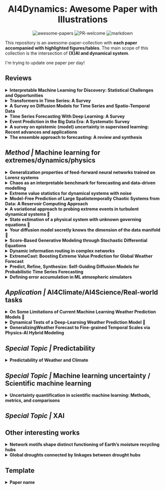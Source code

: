 <div align="center">

# AI4Dynamics: Awesome Paper with Illustrations

<a><img alt="awesome-papers" src="https://img.shields.io/badge/awesome-papers-green"></a>
<a><img alt="PR-welcome" src="https://img.shields.io/badge/PR-welcome-blue"></a>
<a><img alt="markdown" src="https://img.shields.io/badge/markdown-purple"></a>

</div>

This repository is an awesome-paper-collection with **each paper accompanied with highlighted figures/tables**. The main scope of this collection is the intersection of **(X)AI and dynamical system**. 

I'm trying to update one paper per day!

## Reviews
<!----------------------------------------------------------------------->
<details>
<!-- Unfold text -->
  <summary><b>Interpretable Machine Learning for Discovery: Statistical Challenges and Opportunities</b></summary>
<!-- Tags -->
  <img alt="review" src="https://img.shields.io/badge/review-green">
  <img alt="xai" src="https://img.shields.io/badge/xai-red">  
<!-- Illustration -->
  <a><img alt="illustration" src="illustrations\Genevera2024.png"></a>
</details>
<!----------------------------------------------------------------------->

<!----------------------------------------------------------------------->
<details>
<!-- Unfold text -->
    <summary><b>Transformers in Time Series: A Survey</b></summary>
<!-- Tags -->
    <img alt="machine learning" src="https://img.shields.io/badge/machine_learning-blue">
    <img alt="review" src="https://img.shields.io/badge/review-green">
<!-- Illustration -->
    <a><img alt="illustration" src="illustrations\Qingsong2022_1.png"></a>
    <a><img alt="illustration" src="illustrations\Qingsong2022_2.png"></a>
</details>
<!----------------------------------------------------------------------->

<!----------------------------------------------------------------------->
<details>
<!-- Unfold text -->
    <summary><b>A Survey on Diffusion Models for Time Series and Spatio-Temporal Data</b></summary>
<!-- Tags -->
    <img alt="machine learning" src="https://img.shields.io/badge/machine_learning-blue">
    <img alt="review" src="https://img.shields.io/badge/review-green">
<!-- Illustration -->
    <a><img alt="illustration" src="illustrations\Yiyuan2024.png"></a>
</details>
<!----------------------------------------------------------------------->

<!----------------------------------------------------------------------->
<details>
<!-- Unfold text -->
    <summary><b>Time Series Forecasting With Deep Learning: A Survey</b></summary>
<!-- Tags -->
    <img alt="review" src="https://img.shields.io/badge/review-green">
<!-- Illustration -->
    <a><img alt="illustration" src="illustrations\Bryan2020_1.png"></a>
    <a><img alt="illustration" src="illustrations\Bryan2020_2.png"></a>
</details>
<!----------------------------------------------------------------------->


<!----------------------------------------------------------------------->
<details>
<!-- Unfold text -->
    <summary><b>Event Prediction in the Big Data Era: A Systematic Survey</b></summary>
<!-- Tags -->
    <img alt="review" src="https://img.shields.io/badge/review-green">
<!-- Illustration -->
    <p>Check datasets and code: https://cs.emory.edu/~lzhao41/projects/event_prediction_site/</p>
</details>
<!----------------------------------------------------------------------->

<!----------------------------------------------------------------------->
<details>
<!-- Unfold text -->
    <summary><b>A survey on epistemic (model) uncertainty in supervised learning:
Recent advances and applications</b></summary>
<!-- Tags -->
    <img alt="machine learning" src="https://img.shields.io/badge/machine_learning-blue">
    <img alt="uncertainty" src="https://img.shields.io/badge/uncertainty-firebrick">
<!-- Illustration -->
    <a><img alt="illustration" src="illustrations\Xinlei2022_1.png"></a>
    <a><img alt="illustration" src="illustrations\Xinlei2022_2.png"></a>
</details>
<!----------------------------------------------------------------------->

<!----------------------------------------------------------------------->
<details>
<!-- Unfold text -->
    <summary><b>The ensemble approach to forecasting: A review and synthesis</b></summary>
<!-- Tags -->
    <img alt="machine learning" src="https://img.shields.io/badge/machine_learning-blue">
    <img alt="uncertainty" src="https://img.shields.io/badge/uncertainty-firebrick">
<!-- Illustration -->
    <a><img alt="illustration" src="illustrations\Hao2021.png"></a>
</details>
<!----------------------------------------------------------------------->




## *Method |* Machine learning for extremes/dynamics/physics
<!----------------------------------------------------------------------->
<details>
<!-- Unfold text -->
    <summary><b>Generalization properties of feed-forward neural networks trained on Lorenz systems</b></summary>
<!-- Tags -->
    <img alt="dynamical system" src="https://img.shields.io/badge/dynamical_system-purple">
    <img alt="machine learning" src="https://img.shields.io/badge/machine_learning-blue">
    <img alt="analysis" src="https://img.shields.io/badge/analysis-yellow">
<!-- Illustration -->
    <a><img alt="illustration" src="illustrations\Sebastian2019.png"></a>
</details>
<!----------------------------------------------------------------------->

<!----------------------------------------------------------------------->
<details>
<!-- Unfold text -->
    <summary><b>Chaos as an interpretable benchmark for forecasting and data-driven modelling</b></summary>
<!-- Tags -->
    <img alt="dynamical system" src="https://img.shields.io/badge/dynamical_system-purple">
    <img alt="machine learning" src="https://img.shields.io/badge/machine_learning-blue">
    <img alt="dataset" src="https://img.shields.io/badge/dataset-darkred">
    <p>see also: <b>Model scale versus domain knowledge in statistical forecasting of chaotic systems</b></p>
<!-- Illustration -->
    <a><img alt="illustration" src="illustrations\William2023.png"></a>
</details>
<!----------------------------------------------------------------------->

<!----------------------------------------------------------------------->
<details>
<!-- Unfold text -->
    <summary><b>Extreme value statistics for dynamical systems with noise</b></summary>
<!-- Tags -->
    <img alt="dynamical system" src="https://img.shields.io/badge/dynamical_system-purple">
    <img alt="method" src="https://img.shields.io/badge/method-orange">
    <img alt="extreme" src="https://img.shields.io/badge/extreme-lightseagreen">
<!-- Illustration -->
    <a><img alt="illustration" src="illustrations\davide2013.png"></a>
</details>
<!----------------------------------------------------------------------->

<!----------------------------------------------------------------------->
<details>
<!-- Unfold text -->
    <summary><b>Model-Free Prediction of Large Spatiotemporally Chaotic Systems from Data: A Reservoir Computing Approach</b></summary>
<!-- Tags -->
    <img alt="dynamical system" src="https://img.shields.io/badge/dynamical_system-purple">
    <img alt="machine learning" src="https://img.shields.io/badge/machine_learning-blue">
    <img alt="predictability" src="https://img.shields.io/badge/predictability-cadetblue">
<!-- Illustration -->
    <a><img alt="illustration" src="illustrations\Jaideep2018.png"></a>
</details>
<!----------------------------------------------------------------------->

<!----------------------------------------------------------------------->
<details>
<!-- Unfold text -->
    <summary><b>A variational approach to probing extreme events in turbulent dynamical systems &#128209</b></summary>
<!-- Tags -->
    <img alt="dynamical system" src="https://img.shields.io/badge/dynamical_system-purple">
    <img alt="extreme" src="https://img.shields.io/badge/extreme-lightseagreen"><br>
<!-- Illustration -->
    <a><img alt="illustration" src="illustrations\Mohammad2017_1.png"></a>
    <a><img alt="illustration" src="illustrations\Mohammad2017_2.png"></a>
</details>
<!----------------------------------------------------------------------->

<!----------------------------------------------------------------------->
<details>
<!-- Unfold text -->
    <summary><b>State estimation of a physical system with unknown governing equations &#128209</b></summary>
<!-- Tags -->
    <img alt="dynamical system" src="https://img.shields.io/badge/dynamical_system-purple">
    <img alt="machine learning" src="https://img.shields.io/badge/machine_learning-blue">
<!-- Illustration -->
    <a><img alt="illustration" src="illustrations\Kevin2023_1.png"></a>
    <a><img alt="illustration" src="illustrations\Kevin2023_2.png"></a>
</details>
<!----------------------------------------------------------------------->

<!----------------------------------------------------------------------->
<details>
<!-- Unfold text -->
    <summary><b>Your diffusion model secretly knows the dimension of the data manifold &#128209</b></summary>
<!-- Tags -->
    <img alt="dynamical system" src="https://img.shields.io/badge/dynamical_system-purple">
    <img alt="machine learning" src="https://img.shields.io/badge/machine_learning-blue">
<!-- Illustration -->
    <a><img alt="illustration" src="illustrations\jan2023_1.png"></a>
    <a><img alt="illustration" src="illustrations\jan2023_2.png"></a>
</details>
<!----------------------------------------------------------------------->

<!----------------------------------------------------------------------->
<details>
<!-- Unfold text -->
    <summary><b>Score-Based Generative Modeling through Stochastic Differential Equations</b></summary>
<!-- Tags -->
    <img alt="sde" src="https://img.shields.io/badge/sde-darkcyan">
    <img alt="machine learning" src="https://img.shields.io/badge/machine_learning-blue"><br>
<!-- Illustration -->
    <a><img alt="illustration" src="illustrations\yang2021.png"></a>
</details>
<!----------------------------------------------------------------------->

<!----------------------------------------------------------------------->
<details>
<!-- Unfold text -->
    <summary><b>Dynamic information routing in complex networks</b></summary>
<!-- Tags -->
    <img alt="dynamical system" src="https://img.shields.io/badge/dynamical_system-purple">
    <img alt="machine learning" src="https://img.shields.io/badge/machine_learning-blue"><br>
<!-- Illustration -->
    <a><img alt="illustration" src="illustrations\Christoph2016_2.png"></a>
    <a><img alt="illustration" src="illustrations\Christoph2016_1.png"></a>
</details>
<!----------------------------------------------------------------------->

<!----------------------------------------------------------------------->
<details>
<!-- Unfold text -->
    <summary><b>ExtremeCast: Boosting Extreme Value Prediction for Global Weather Forecast</b></summary>
<!-- Tags -->
    <img alt="extreme" src="https://img.shields.io/badge/extreme-lightseagreen">
    <img alt="machine learning" src="https://img.shields.io/badge/machine_learning-blue"><br>
<!-- Illustration -->
    <a><img alt="illustration" src="illustrations\Wuhan2024.png"></a>
</details>
<!----------------------------------------------------------------------->


<!----------------------------------------------------------------------->
<details>
<!-- Unfold text -->
    <summary><b>Predict, Refine, Synthesize: Self-Guiding Diffusion Models for Probabilistic Time Series Forecasting</b></summary>
<!-- Tags -->
    <img alt="machine learning" src="https://img.shields.io/badge/machine_learning-blue">
    <img alt="sde" src="https://img.shields.io/badge/sde-darkcyan"><br>
<!-- Illustration -->
    <a><img alt="illustration" src="illustrations\Marcel2023_1.png"></a>
    <a><img alt="illustration" src="illustrations\Marcel2023_2.png"></a>
</details>
<!----------------------------------------------------------------------->

<!----------------------------------------------------------------------->
<details>
<!-- Unfold text -->
    <summary><b>Defining error accumulation in ML atmospheric simulators</b></summary>
<!-- Tags -->
    <img alt="dynamical system" src="https://img.shields.io/badge/dynamical_system-purple">
    <img alt="machine learning" src="https://img.shields.io/badge/machine_learning-blue"><br>
<!-- Illustration -->
    <a><img alt="illustration" src="illustrations\Raghul2024_1.png"></a>
    <a><img alt="illustration" src="illustrations\Raghul2024_2.png"></a>
</details>
<!----------------------------------------------------------------------->




## *Application |* AI4Climate/AI4Science/Real-world tasks
<!----------------------------------------------------------------------->
<details>
<!-- Unfold text -->
    <summary><b>On Some Limitations of Current Machine Learning Weather Prediction Models &#128209</b></summary>
<!-- Tags -->
    <img alt="machine learning" src="https://img.shields.io/badge/machine_learning-blue"><br>
<!-- Illustration -->
    <a><img alt="illustration" src="illustrations\Massimo2024.png"></a>
</details>
<!----------------------------------------------------------------------->

<!----------------------------------------------------------------------->
<details>
<!-- Unfold text -->
    <summary><b>Dynamical Tests of a Deep-Learning Weather Prediction Model &#128209</b></summary>
<!-- Tags -->
    <img alt="dynamical system" src="https://img.shields.io/badge/dynamical_system-purple">
    <img alt="machine learning" src="https://img.shields.io/badge/machine_learning-blue">
<!-- Illustration -->
    <a><img alt="illustration" src="illustrations\Gregory2024_1.png"></a>
    <a><img alt="illustration" src="illustrations\Gregory2024_2.png"></a>
</details>
<!----------------------------------------------------------------------->

<!----------------------------------------------------------------------->
<details>
<!-- Unfold text -->
    <summary><b>GeneralizingWeather Forecast to Fine-grained Temporal Scales via Physics-AI Hybrid Modeling</b></summary>
<!-- Tags -->
    <img alt="machine learning" src="https://img.shields.io/badge/machine_learning-blue">
<!-- Illustration -->
    <a><img alt="illustration" src="illustrations\Wanghan2024.png"></a>
</details>
<!----------------------------------------------------------------------->




## *Special Topic |* Predictability
<!----------------------------------------------------------------------->
<details>
<!-- Unfold text -->
    <summary><b>Predictability of Weather and Climate</b></summary>
<!-- Tags -->
    <img alt="dynamical system" src="https://img.shields.io/badge/dynamical_system-purple">
    <img alt="predictability" src="https://img.shields.io/badge/predictability-cadetblue">
<!-- Illustration -->
    <a><img alt="illustration" src="illustrations\Krishnamurthy2019.png"></a>
</details>
<!----------------------------------------------------------------------->


## *Special Topic |* Machine learning uncertainty / Scientific machine learning
<!----------------------------------------------------------------------->
<details>
<!-- Unfold text -->
    <summary><b>Uncertainty quantification in scientific machine learning: Methods, metrics, and comparisons </b></summary>
<!-- Tags -->
    <img alt="machine learning" src="https://img.shields.io/badge/machine_learning-blue">
    <img alt="uncertainty" src="https://img.shields.io/badge/uncertainty-firebrick">
<!-- Illustration -->
    <a><img alt="illustration" src="illustrations\Apostolos2023_1.png"></a>
    <a><img alt="illustration" src="illustrations\Apostolos2023_2.png"></a>
</details>
<!----------------------------------------------------------------------->






## *Special Topic |* XAI










## Other interesting works

<!----------------------------------------------------------------------->
<details>
<!-- Unfold text -->
    <summary><b>Network motifs shape distinct functioning of Earth’s moisture recycling hubs</b></summary>
<!-- Tags -->
    <img alt="dynamical system" src="https://img.shields.io/badge/dynamical_system-purple">
<!-- Illustration -->
    <a><img alt="illustration" src="illustrations\Nico2022_1.png"></a>
    <a><img alt="illustration" src="illustrations\Nico2022_2.png"></a>
</details>
<!----------------------------------------------------------------------->

<!----------------------------------------------------------------------->
<details>
<!-- Unfold text -->
    <summary><b>Global droughts connected by linkages between drought hubs</b></summary>
<!-- Tags -->
    <img alt="dynamical system" src="https://img.shields.io/badge/dynamical_system-purple">
<!-- Illustration -->
    <a><img alt="illustration" src="illustrations\Somnath2022.png"></a>
</details>
<!----------------------------------------------------------------------->

















## Template
<!----------------------------------------------------------------------->
<details>
<!-- Unfold text -->
    <summary><b>Paper name</b></summary>
<!-- Tags -->
    <img alt="dynamical system" src="https://img.shields.io/badge/dynamical_system-purple">
    <img alt="predictability" src="https://img.shields.io/badge/predictability-cadetblue">
<!-- Illustration -->
    <a><img alt="illustration" src="illustrations\Genevera2024.png"></a>
</details>
<!----------------------------------------------------------------------->



<!-- 
Bookmark: &#128209

## Taxonomy

![review](https://img.shields.io/badge/review-green)
<img alt="review" src="https://img.shields.io/badge/review-green">

![method](https://img.shields.io/badge/method-orange)
<img alt="method" src="https://img.shields.io/badge/method-orange">

![analysis](https://img.shields.io/badge/analysis-yellow)
<img alt="analysis" src="https://img.shields.io/badge/analysis-yellow">

![machine learning](https://img.shields.io/badge/machine_learning-blue)
<img alt="machine learning" src="https://img.shields.io/badge/machine_learning-blue">

![dynamical system](https://img.shields.io/badge/dynamical_system-purple)
<img alt="dynamical system" src="https://img.shields.io/badge/dynamical_system-purple">

![predictability](https://img.shields.io/badge/predictability-cadetblue)
<img alt="predictability" src="https://img.shields.io/badge/predictability-cadetblue">

![dataset](https://img.shields.io/badge/dataset-darkred)
<img alt="dataset" src="https://img.shields.io/badge/dataset-darkred">

![xai](https://img.shields.io/badge/xai-red)
<img alt="xai" src="https://img.shields.io/badge/xai-red">

![extreme](https://img.shields.io/badge/extreme-lightseagreen)
<img alt="extreme" src="https://img.shields.io/badge/extreme-lightseagreen">

<img alt="uncertainty" src="https://img.shields.io/badge/uncertainty-firebrick">

<img alt="sde" src="https://img.shields.io/badge/sde-darkcyan">
-->

